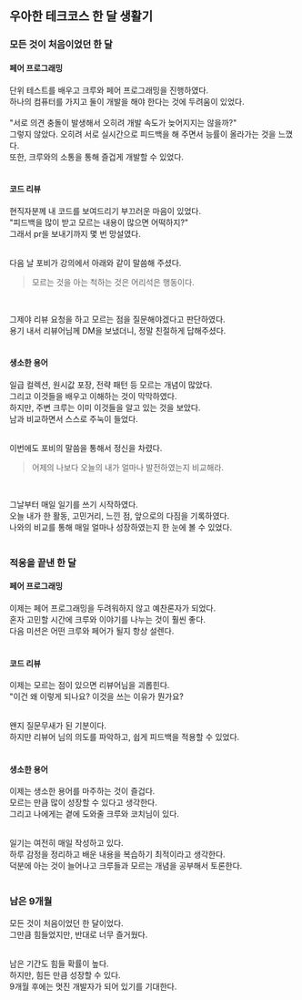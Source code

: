 ## 우아한 테크코스 한 달 생활기

### 모든 것이 처음이었던 한 달
#### 페어 프로그래밍
단위 테스트를 배우고 크루와 페어 프로그래밍을 진행하였다.</br>
하나의 컴퓨터를 가지고 둘이 개발을 해야 한다는 것에 두려움이 있었다.</br></br>
"서로 의견 충돌이 발생해서 오히려 개발 속도가 늦어지지는 않을까?"</br>
그렇지 않았다. 오히려 서로 실시간으로 피드백을 해 주면서 능률이 올라가는 것을 느꼈다.</br>
또한, 크루와의 소통을 통해 즐겁게 개발할 수 있었다.</br></br>

#### 코드 리뷰
현직자분께 내 코드를 보여드리기 부끄러운 마음이 있었다.</br>
"피드백을 많이 받고 모르는 내용이 많으면 어떡하지?"</br>
그래서 pr을 보내기까지 몇 번 망설였다.</br></br>

다음 날 포비가 강의에서 아래와 같이 말씀해 주셨다.</br>
> 모르는 것을 아는 척하는 것은 어리석은 행동이다. </br>
</br>

그제야 리뷰 요청을 하고 모르는 점을 질문해야겠다고 판단하였다.</br>
용기 내서 리뷰어님께 DM을 보냈더니, 정말 친절하게 답해주셨다.</br></br>

#### 생소한 용어
일급 컬렉션, 원시값 포장, 전략 패턴 등 모르는 개념이 많았다.</br>
그리고 이것들을 배우고 이해하는 것이 막막하였다.</br>
하지만, 주변 크루는 이미 이것들을 알고 있는 것을 보았다.</br>
남과 비교하면서 스스로 주눅이 들었다.</br></br>

이번에도 포비의 말씀을 통해서 정신을 차렸다.</br>
> 어제의 나보다 오늘의 내가 얼마나 발전하였는지 비교해라.</br>
</br>

그날부터 매일 일기를 쓰기 시작하였다.</br>
오늘 내가 한 활동, 고민거리, 느낀 점, 앞으로의 다짐을 기록하였다.</br>
나와의 비교를 통해 매일 얼마나 성장하였는지 한 눈에 볼 수 있었다.</br><br>


### 적응을 끝낸 한 달
#### 페어 프로그래밍
이제는 페어 프로그래밍을 두려워하지 않고 예찬론자가 되었다.</br>
혼자 고민할 시간에 크루와 이야기를 나누는 것이 훨씬 좋다.</br>
다음 미션은 어떤 크루와 페어가 될지 항상 설렌다.</br></br>

#### 코드 리뷰
이제는 모르는 점이 있으면 리뷰어님을 괴롭힌다.</br>
"이건 왜 이렇게 되나요? 이것을 쓰는 이유가 뭔가요?</br></br>

왠지 질문무새가 된 기분이다.</br>
하지만 리뷰어 님의 의도를 파악하고, 쉽게 피드백을 적용할 수 있었다.</br></br>

#### 생소한 용어
이제는 생소한 용어를 마주하는 것이 즐겁다.</br>
모르는 만큼 많이 성장할 수 있다고 생각한다.</br>
그리고 나에게는 곁에 도와줄 크루와 코치님이 있다.</br></br>

일기는 여전히 매일 작성하고 있다.</br>
하루 감정을 정리하고 배운 내용을 복습하기 최적이라고 생각한다.</br>
덕분에 아는 것이 늘어나고 크루들과 모르는 개념을 공부해서 토론한다.</br></br>

### 남은 9개월
모든 것이 처음이었던 한 달이었다.</br>
그만큼 힘들었지만, 반대로 너무 즐거웠다.</br></br>

남은 기간도 힘들 확률이 높다.</br>
하지만, 힘든 만큼 성장할 수 있다.</br>
9개월 후에는 멋진 개발자가 되어 있기를 기대한다.
